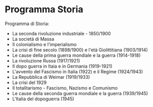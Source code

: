 # Programma Storia

Programma di Storia:

  * La seconda rivoluzione industriale - 1850/1900
  * La società di Massa
  * Il colonialismo e l'imperialismo
  * La crisi di fine secolo (1898/1900) e l'età Giolittitiana (1903/1914)
  * Le cause della prima guerra mondiale e la guerra (1914-1918)
  * La rivoluzione Russa (1917/1921)
  * Il dopo guerra in Itaia e in Germania (1919-1921)
  * L'avvento del Fascismo in Italia (1922) e il Regime (1924/1943)
  * La Repubblica di Weimar (1919/1933)
  * La crisi del 1929
  * Il totalitarismo - Fascismo, Nazismo e Comunismo
  * Le cause della seconda guerra mondiale e la guerra (1939/1945)
  * L'Italia del dopoguerra (1945)

